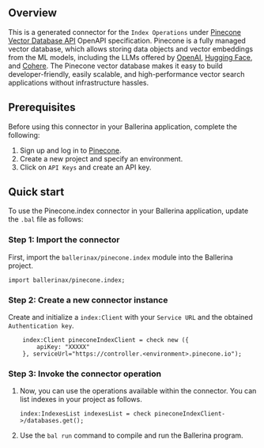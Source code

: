 ## Overview
This is a generated connector for the `Index Operations` under [Pinecone Vector Database API](https://docs.pinecone.io/reference) OpenAPI specification. Pinecone is a fully managed vector database, which allows storing data objects and vector embeddings from the ML models, including the LLMs offered by [OpenAI](https://openai.com/), [Hugging Face](https://huggingface.co/), and [Cohere](https://cohere.ai/). The Pinecone vector database makes it easy to build developer-friendly, easily scalable, and high-performance vector search applications without infrastructure hassles.

## Prerequisites
Before using this connector in your Ballerina application, complete the following:

1. Sign up and log in to [Pinecone](https://www.pinecone.io/).
2. Create a new project and specify an environment.
3. Click on `API Keys` and create an API key.

## Quick start
To use the Pinecone.index connector in your Ballerina application, update the `.bal` file as follows:

### Step 1: Import the connector
First, import the `ballerinax/pinecone.index` module into the Ballerina project.
```ballerina
import ballerinax/pinecone.index;
```

### Step 2: Create a new connector instance
Create and initialize a `index:Client` with your `Service URL` and the obtained `Authentication key`.
```ballerina
    index:Client pineconeIndexClient = check new ({
        apiKey: "XXXXX"
    }, serviceUrl="https://controller.<environment>.pinecone.io");
```

### Step 3: Invoke the connector operation
1. Now, you can use the operations available within the connector. You can list indexes in your project as follows.
    ```ballerina
    index:IndexesList indexesList = check pineconeIndexClient->/databases.get();
    ```
2. Use the `bal run` command to compile and run the Ballerina program.
